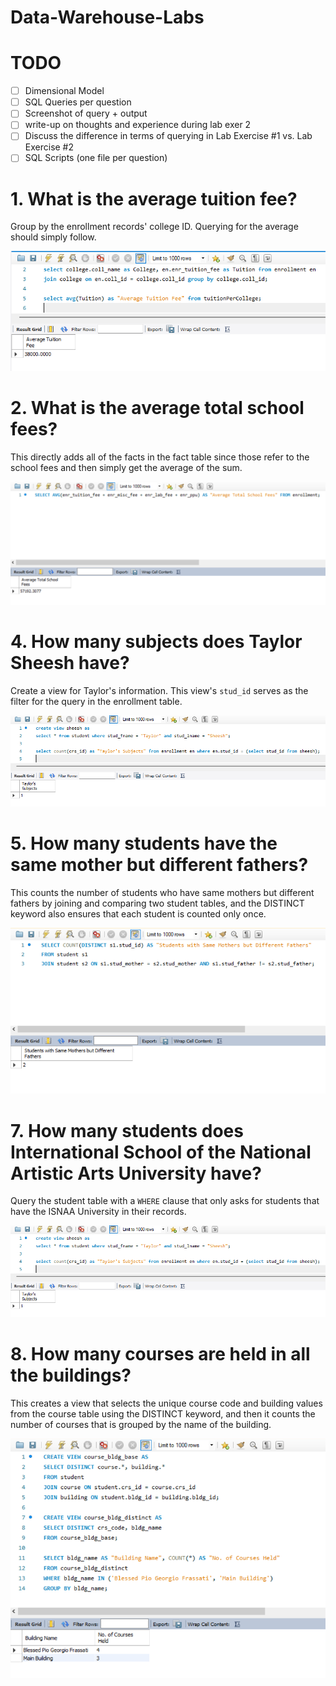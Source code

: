# Data-Warehouse-Labs

# TODO
- [ ] Dimensional Model
- [ ] SQL Queries per question
- [ ] Screenshot of query + output
- [ ] write-up on thoughts and experience during lab exer 2
- [ ] Discuss the difference in terms of querying in Lab Exercise #1 vs. Lab Exercise #2
- [ ] SQL Scripts (one file per question)

# 1. What is the average tuition fee?

Group by the enrollment records' college ID. Querying for the average should simply follow.

![](images/q1.png)

# 2. What is the average total school fees?

This directly adds all of the facts in the fact table since those refer to the school fees and then simply get the average of the sum.

![](images/q2.png)

# 4. How many subjects does Taylor Sheesh have?

Create a view for Taylor's information. This view's `stud_id` serves as the filter for the query in the enrollment table.

![](images/q4.png)

# 5. How many students have the same mother but different fathers?

This counts the number of students who have same mothers but different fathers by joining and comparing two student tables, and the DISTINCT keyword also ensures that each student is counted only once.

![](images/q5.png)

# 7. How many students does International School of the National Artistic Arts University have?

Query the student table with a `WHERE` clause that only asks for students that have the ISNAA University in their records. 

![](images/q4.png)

# 8. How many courses are held in all the buildings?

This creates a view that selects the unique course code and building values from the course table using the DISTINCT keyword, and then it counts the number of courses that is grouped by the name of the building. 

![](images/q8.png)
